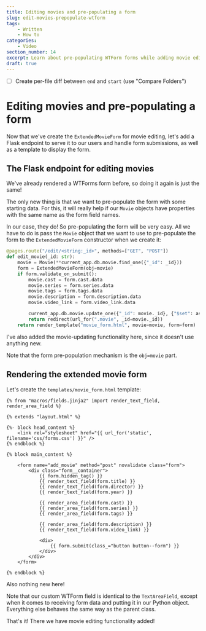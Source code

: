 ```yaml
---
title: Editing movies and pre-populating a form
slug: edit-movies-prepopulate-wtform
tags:
    - Written
    - How to
categories:
    - Video
section_number: 14
excerpt: Learn about pre-populating WTForm forms while adding movie editing functionality to our app.
draft: true
---
```


- [ ] Create per-file diff between `end` and `start` (use "Compare Folders")

# Editing movies and pre-populating a form

Now that we've create the `ExtendedMovieForm` for movie editing, let's add a Flask endpoint to serve it to our users and handle form submissions, as well as a template to display the form.

## The Flask endpoint for editing movies

We've already rendered a WTForms form before, so doing it again is just the same!

The only new thing is that we want to pre-populate the form with some starting data. For this, it will really help if our `Movie` objects have properties with the same name as the form field names.

In our case, they do! So pre-populating the form will be very easy. All we have to do is pass the `Movie` object that we want to use to pre-populate the form to the `ExtendedMovieForm` constructor when we create it:

```py
@pages.route("/edit/<string:_id>", methods=["GET", "POST"])
def edit_movie(_id: str):
    movie = Movie(**current_app.db.movie.find_one({"_id": _id}))
    form = ExtendedMovieForm(obj=movie)
    if form.validate_on_submit():
        movie.cast = form.cast.data
        movie.series = form.series.data
        movie.tags = form.tags.data
        movie.description = form.description.data
        movie.video_link = form.video_link.data

        current_app.db.movie.update_one({"_id": movie._id}, {"$set": asdict(movie)})
        return redirect(url_for(".movie", _id=movie._id))
    return render_template("movie_form.html", movie=movie, form=form)
```

I've also added the movie-updating functionality here, since it doesn't use anything new.

Note that the form pre-population mechanism is the `obj=movie` part.

## Rendering the extended movie form

Let's create the `templates/movie_form.html` template:

```jinja2
{% from "macros/fields.jinja2" import render_text_field, render_area_field %}

{% extends "layout.html" %}

{%- block head_content %}
    <link rel="stylesheet" href="{{ url_for('static', filename='css/forms.css') }}" />
{% endblock %}

{% block main_content %}

    <form name="add_movie" method="post" novalidate class="form">
        <div class="form__container">
            {{ form.hidden_tag() }}
            {{ render_text_field(form.title) }}
            {{ render_text_field(form.director) }}
            {{ render_text_field(form.year) }}

            {{ render_area_field(form.cast) }}
            {{ render_area_field(form.series) }}
            {{ render_area_field(form.tags) }}

            {{ render_area_field(form.description) }}
            {{ render_text_field(form.video_link) }}
    
            <div>
                {{ form.submit(class_="button button--form") }}
            </div>
        </div>
    </form>

{% endblock %}
```

Also nothing new here!

Note that our custom WTForm field is identical to the `TextAreaField`, except when it comes to receiving form data and putting it in our Python object. Everything else behaves the same way as the parent class.

That's it! There we have movie editing functionality added!

